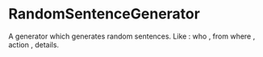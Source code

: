 # RandomSentenceGenerator
 A generator which generates random sentences.
 Like : who , from where , action , details.
